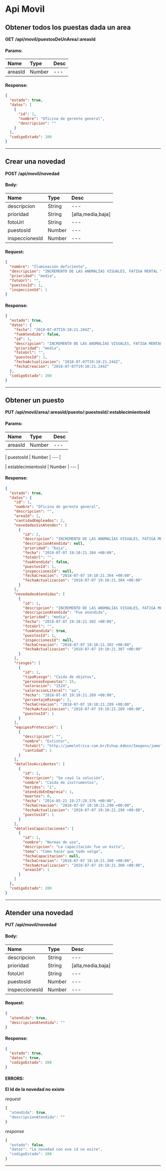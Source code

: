# Api Movil

## Obtener todos los puestas dada un area

__GET__ __/api/movil/puestosDeUnArea/:areasId__


#### Params:
| Name       | Type    | Desc |
| :--------- | :------ | :-------|
| areasId | Number |   ---   |
	

#### Response:

```json
{
  "estado": true,
  "datos": [
    {
      "id": 1,
      "nombre": "Oficina de gerente general",
      "descripcion": ""
    }
  ],
  "codigoEstado": 200
}
```


___



## Crear una novedad

__POST__ __/api/movil/novedad__


#### Body:
| Name       | Type    | Desc |
| :--------- | :------ | :-------| 
|  descripcion  | String  |   ---   | 
|  prioridad  | String  |   [alta,media,baja]   | 
|  fotoUrl  | String  |   ---   | 
|  puestosId  | Number  |   ---   | 
|  inspeccionesId  | Number  |   ---   | 

#### Request:

```json
{
  "nombre": "Iluminación deficiente",
  "descripcion": "INCREMENTO DE LAS ANOMALÍAS VISUALES, FATIGA MENTAL Y VISUAL, DOLOR DE CABEZA",
  "prioridad": "media",
  "fotoUrl": "",
  "puestosId": 1,
  "inspeccionId": 1
}
```

#### Response:

```json
{
  "estado": true,
  "datos": {
    "fecha": "2018-07-07T19:10:21.244Z",
    "fueAtendida": false,
    "id": 1,
    "descripcion": "INCREMENTO DE LAS ANOMALÍAS VISUALES, FATIGA MENTAL Y VISUAL, DOLOR DE CABEZA",
    "prioridad": "media",
    "fotoUrl": "",
    "puestosId": 1,
    "fechaActualizacion": "2018-07-07T19:10:21.244Z",
    "fechaCreacion": "2018-07-07T19:10:21.244Z"
  },
  "codigoEstado": 200
}
```


___



## Obtener un puesto

__PUT__ __/api/movil/area/:areasId/puesto/:puestosId/:establecimientosId__


#### Params:
| Name       | Type    | Desc |
| :--------- | :------ | :-------|
| areasId | Number |   ---   |
	
| puestosId | Number |   ---   |
	
| establecimientosId | Number |   ---   |
	

#### Response:

```json
{
  "estado": true,
  "datos": {
    "id": 1,
    "nombre": "Oficina de gerente general",
    "descripcion": "",
    "areaId": 1,
    "cantidadEmpleados": 2,
    "novedadesSinAtender": [
      {
        "id": 2,
        "descripcion": "INCREMENTO DE LAS ANOMALÍAS VISUALES, FATIGA MENTAL Y VISUAL",
        "descripcionAtendida": null,
        "prioridad": "baja",
        "fecha": "2018-07-07 19:10:21.304 +00:00",
        "fotoUrl": "",
        "fueAtendida": false,
        "puestosId": 1,
        "inspeccionesId": null,
        "fechaCreacion": "2018-07-07 19:10:21.304 +00:00",
        "fechaActualizacion": "2018-07-07 19:10:21.304 +00:00"
      }
    ],
    "novedadesAtendidas": [
      {
        "id": 1,
        "descripcion": "INCREMENTO DE LAS ANOMALÍAS VISUALES, FATIGA MENTAL Y VISUAL, DOLOR DE CABEZA",
        "descripcionAtendida": "Fue atendida",
        "prioridad": "media",
        "fecha": "2018-07-07 19:10:21.302 +00:00",
        "fotoUrl": "",
        "fueAtendida": true,
        "puestosId": 1,
        "inspeccionesId": null,
        "fechaCreacion": "2018-07-07 19:10:21.302 +00:00",
        "fechaActualizacion": "2018-07-07 19:10:21.307 +00:00"
      }
    ],
    "riesgos": [
      {
        "id": 1,
        "tipoRiesgo": "Caida de objetos",
        "personasExpuestas": 15,
        "valoracion": "1524",
        "valoracionLiteral": "aa",
        "fecha": "2018-07-07 19:10:21.289 +00:00",
        "porcentajeRiesgo": 2,
        "fechaCreacion": "2018-07-07 19:10:21.289 +00:00",
        "fechaActualizacion": "2018-07-07 19:10:21.289 +00:00",
        "puestosId": 1
      }
    ],
    "equiposProteccion": [
      {
        "descripcion": "",
        "nombre": "Extintor",
        "fotoUrl": "http://jwmeletrica.com.br/Eshop.Admin/Imagens/jwmeletrica/CO2%20(1)%202.jpg",
        "cantidad": 1
      }
    ],
    "detallesAccidentes": [
      {
        "id": 1,
        "descripcion": "Se cayó la solución",
        "nombre": "Caída de instrumentos",
        "heridos": "1",
        "atendidoEnEmpresa": 1,
        "muertos": 0,
        "fecha": "2014-05-21 19:27:28.576 +00:00",
        "fechaCreacion": "2018-07-07 19:10:21.290 +00:00",
        "fechaActualizacion": "2018-07-07 19:10:21.290 +00:00",
        "puestosId": 1
      }
    ],
    "detallesCapacitaciones": [
      {
        "id": 1,
        "nombre": "Normas de uso",
        "descripcion": "La capacitación fue un éxito",
        "tema": "Como hacer que todo valga",
        "fechaCapacitacion": null,
        "fechaCreacion": "2018-07-07 19:10:21.300 +00:00",
        "fechaActualizacion": "2018-07-07 19:10:21.300 +00:00",
        "areasId": 1
      }
    ]
  },
  "codigoEstado": 200
}
```


___



## Atender una novedad

__PUT__ __/api/movil/novedad__


#### Body:
| Name       | Type    | Desc |
| :--------- | :------ | :-------| 
|  descripcion  | String  |   ---   | 
|  prioridad  | String  |   [alta,media,baja]   | 
|  fotoUrl  | String  |   ---   | 
|  puestosId  | Number  |   ---   | 
|  inspeccionesId  | Number  |   ---   | 

#### Request:

```json
{
  "atendida": true,
  "descripcionAtendida": ""
}
```

#### Response:

```json
{
  "estado": true,
  "datos": true,
  "codigoEstado": 200
}
```

#### ERRORS:
__El Id de la novedad no existe__




_request_

```js
{
  "atendida": true,
  "descripcionAtendida": ""
}
```

_response_

```js
{
  "estado": false,
  "datos": "La novedad con ese id no exite",
  "codigoEstado": 200
}
```
	
	


___



